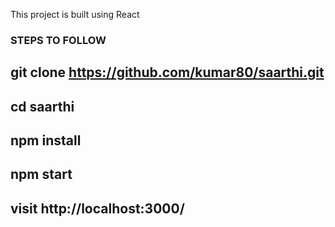 
This project is built using React
### STEPS TO FOLLOW

## git clone https://github.com/kumar80/saarthi.git
## cd saarthi
## npm install
## npm start

## visit http://localhost:3000/


